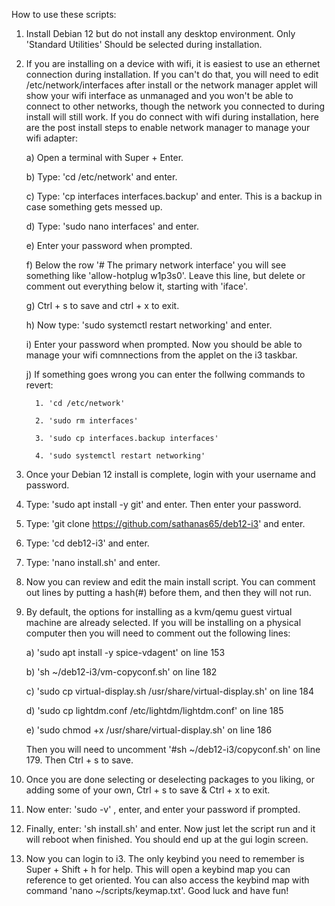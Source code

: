 How to use these scripts:

1. Install Debian 12 but do not install any desktop environment. Only 'Standard Utilities' Should be selected during installation.
2. If you are installing on a device with wifi, it is easiest to use an ethernet connection during installation. 
   If you can't do that, you will need to edit /etc/network/interfaces after install or the network manager applet will show your
   wifi interface as unmanaged and you won't be able to connect to other networks, though the network you connected to during install
   will still work. If you do connect with wifi during installation, here are the post install steps to enable network manager to manage
   your wifi adapter:
   
     a) Open a terminal with Super + Enter.
   
     b) Type: 'cd /etc/network' and enter.
   
     c) Type: 'cp interfaces interfaces.backup' and enter. This is a backup in case something gets messed up.
   
     d) Type: 'sudo nano interfaces' and enter.
   
     e) Enter your password when prompted.
   
     f) Below the row '# The primary network interface' you will see something like 'allow-hotplug w1p3s0'. Leave this line, but delete
        or comment out everything below it, starting with 'iface'.
   
     g) Ctrl + s to save and ctrl + x to exit.
   
     h) Now type: 'sudo systemctl restart networking' and enter.
   
     i) Enter your password when prompted. Now you should be able to manage your wifi comnnections from the applet on the i3 taskbar.
   
     j) If something goes wrong you can enter the follwing commands to revert:
   
         1. 'cd /etc/network'
   
         2. 'sudo rm interfaces'
   
         3. 'sudo cp interfaces.backup interfaces'
   
         4. 'sudo systemctl restart networking'
   
4. Once your Debian 12 install is complete, login with your username and password.
5. Type: 'sudo apt install -y git' and enter. Then enter your password.
6. Type: 'git clone https://github.com/sathanas65/deb12-i3' and enter.
7. Type: 'cd deb12-i3' and enter.
8. Type: 'nano install.sh' and enter.
9. Now you can review and edit the main install script. You can comment out lines by putting a hash(#) before them, and then they will not run.
10. By default, the options for installing as a kvm/qemu guest virtual machine are already selected. If you will be installing on a physical computer
    then you will need to comment out the following lines:
    
    a) 'sudo apt install -y spice-vdagent' on line 153
    
    b) 'sh ~/deb12-i3/vm-copyconf.sh' on line 182
    
    c) 'sudo cp virtual-display.sh /usr/share/virtual-display.sh' on line 184
    
    d) 'sudo cp lightdm.conf /etc/lightdm/lightdm.conf' on line 185
    
    e) 'sudo chmod +x /usr/share/virtual-display.sh' on line 186
    
    Then you will need to uncomment '#sh ~/deb12-i3/copyconf.sh' on line 179. Then Ctrl + s to save.
    
12. Once you are done selecting or deselecting packages to you liking, or adding some of your own, Ctrl + s to save & Ctrl + x to exit.
13. Now enter: 'sudo -v' , enter, and enter your password if prompted.
14. Finally, enter: 'sh install.sh' and enter. Now just let the script run and it will reboot when finished. You should end up at the gui login screen.
15. Now you can login to i3. The only keybind you need to remember is Super + Shift + h for help. This will open a keybind map you can reference to
    get oriented. You can also access the keybind map with command 'nano ~/scripts/keymap.txt'. Good luck and have fun!
